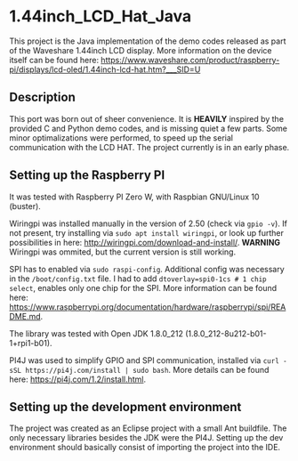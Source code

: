 # 1.44inch_LCD_Hat_Java

This project is the Java implementation of the demo codes released as part of the Waveshare 1.44inch LCD display. More information on the device itself can be found here: https://www.waveshare.com/product/raspberry-pi/displays/lcd-oled/1.44inch-lcd-hat.htm?___SID=U

## Description

This port was born out of sheer convenience. It is **HEAVILY** inspired by the provided C and Python demo codes, and is missing quiet a few parts. Some minor optimalizations were performed, to speed up the serial communication with the LCD HAT. The project currently is in an early phase.

## Setting up the Raspberry PI

It was tested with Raspberry PI Zero W, with Raspbian GNU/Linux 10 (buster). 

Wiringpi was installed manually in the version of 2.50 (check via `gpio -v`). If not present, try installing via `sudo apt install wiringpi`, or look up further possibilities in here: http://wiringpi.com/download-and-install/. **WARNING** Wiringpi was ommited, but the current version is still working.

SPI has to enabled via `sudo raspi-config`. Additional config was necessary in the `/boot/config.txt` file. I had to add `dtoverlay=spi0-1cs # 1 chip select`, enables only one chip for the SPI. More information can be found here: https://www.raspberrypi.org/documentation/hardware/raspberrypi/spi/README.md.

The library was tested with Open JDK 1.8.0_212 (1.8.0_212-8u212-b01-1+rpi1-b01).

PI4J was used to simplify GPIO and SPI communication, installed via `curl -sSL https://pi4j.com/install | sudo bash`. More details can be found here: https://pi4j.com/1.2/install.html.

## Setting up the development environment

The project was created as an Eclipse project with a small Ant buildfile. The only necessary libraries besides the JDK were the PI4J. Setting up the dev environment should basically consist of importing the project into the IDE.
